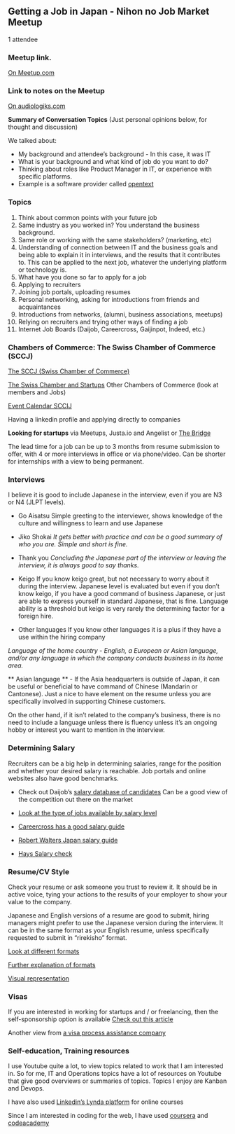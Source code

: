 ## Getting a Job in Japan - Nihon no Job Market Meetup
1 attendee

### Meetup link.
[On Meetup.com](https://www.meetup.com/Nihonno-Job-Market/events/mlscxnyxhbjb/) 

### Link to notes on the Meetup
[On audiologiks.com](https://audiologiks.zendesk.com/hc/ja/articles/360003415532-Meetup-Notes-5-6-2018-Nihon-no-Job-Market-Meetup)

**Summary of Conversation Topics**
(Just personal opinions below, for thought and discussion)

We talked about:
* My background and attendee’s background - In this case, it was IT
* What is your background and what kind of job do you want to do?
* Thinking about roles like Product Manager in IT, or experience with specific platforms. 
 *  Example is a software provider called [opentext](https://www.opentext.com/what-we-do/products/enterprise-content-management/content-management/opentext-content-suite-platform)

### Topics
1. Think about common points with your future job
2. Same industry as you worked in? You understand the business background.
3. Same role or working with the same stakeholders? (marketing, etc)
4. Understanding of connection between IT and the business goals and being able to explain it in interviews, and the results that it contributes to. This can be applied to the next job, whatever the underlying platform or technology is.
5. What have you done so far to apply for a job
6. Applying to recruiters
7. Joining job portals, uploading resumes
8. Personal networking, asking for introductions from friends and acquaintances
9. Introductions from networks, (alumni, business associations, meetups)
10. Relying on recruiters and trying other ways of finding a job
11. Internet Job Boards (Daijob, Careercross, Gaijinpot, Indeed, etc.)

### Chambers of Commerce: The Swiss Chamber of Commerce (SCCJ)

[The SCCJ  (Swiss Chamber of Commerce)](http://www.sccij.jp/news/overview/detail/article/2016/09/23/sccij-sponsors-renowned-scholarship-fund-for-interns/)

[The Swiss Chamber and Startups](http://www.sccij.jp/news/overview/detail/article/2017/12/18/connecting-swiss-startups-with-japan/) 
Other Chambers of Commerce (look at members and Jobs)

[Event Calendar SCCIJ](http://www.sccij.jp/events/event-calendar/) 

Having a linkedin profile and applying directly to companies

**Looking for startups**
via Meetups, Justa.io and Angelist or [The Bridge](http://thebridge.jp/en/) 

The lead time for a job can be up to 3 months from resume submission to offer, with 4 or more interviews in office or via phone/video. Can be shorter for internships with a view to being permanent.

### Interviews 
I believe it is good to include Japanese in the interview, even if you are N3 or N4 (JLPT levels).

* Go Aisatsu
Simple greeting to the interviewer, shows knowledge of the culture and willingness to learn and use Japanese
* Jiko Shokai
 *It gets better with practice and can be a good summary of who you are. Simple and short is fine.*

* Thank you
 *Concluding the Japanese part of the interview or leaving the interview, it is always good to say thanks.*

* Keigo
If you know keigo great, but not necessary to worry about it during the interview. Japanese level is evaluated but even if you don’t know keigo, if you have a good command of business Japanese, or just are able to express yourself in standard Japanese, that is fine. Language ability is a threshold but keigo is very rarely the determining factor for a foreign hire.

* Other languages
If you know other languages it is a plus if they have a use within the hiring company

 *Language of the home country - English, a European or Asian language, and/or any language in which the company conducts business in its home area.*

 ** Asian language ** - If the Asia headquarters is outside of Japan, it can be useful or beneficial to have command of Chinese (Mandarin or Cantonese). Just a nice to have element on the resume unless you are specifically involved in supporting Chinese customers. 

On the other hand, if it isn’t related to the company’s business, there is no need to include a language unless there is fluency unless it’s an ongoing hobby or interest you want to mention in the interview.

### Determining Salary
Recruiters can be a big help in determining salaries, range for the position and whether your desired salary is reachable. Job portals and online websites also have good benchmarks.

* Check out Daijob’s [salary database of candidates](https://www.daijob.com/en/ecompany/index.html) Can be a good view of the competition out there on the market 
* [Look at the type of jobs available by salary level](https://www.daijob.com/en/jobs/?pg=0)
* [Careercross has a good salary guide](https://www.careercross.com/en/salary-survey)

 * [Robert Walters Japan salary guide](https://www.robertwalters.co.jp/content/dam/robert-walters/country/japan/files/salary-survey/E-Book2017.pdf)
 * [Hays Salary check](https://www.hays.co.jp/en/salary-check/index.htm)

### Resume/CV Style
Check your resume or ask someone you trust to review it. It should be in active voice, tying your actions to the results of your employer to show your value to the company.

Japanese and English versions of a resume are good to submit, hiring managers might prefer to use the Japanese version during the interview. It can be in the same format as your English resume, unless specifically requested to submit in “rirekisho” format.

[Look at different formats](http://www.americasjobexchange.com/career-advice/types-of-resume-formats)

[Further explanation of formats](https://www.thebalancecareers.com/resume-formats-with-examples-and-formatting-tips-2063591)

[Visual representation](https://www.cpresumes.com/resume-samples/)

### Visas
If you are interested in working for startups and / or freelancing, then the self-sponsorship option is available
[Check out this article](https://www.japantimes.co.jp/community/2012/09/04/how-tos/self-sponsored-visas-a-passport-to-freedom-or-a-world-of-pain/#.Wu-QcdOFPY0)

Another view from [a visa process assistance company](https://www.juridique.jp/visa/sponsor.php) 

### Self-education, Training resources
I use Youtube quite a lot, to view topics related to work that I am interested in. So for me, IT and Operations topics have a lot of resources on Youtube that give good overviews or summaries of topics. Topics I enjoy are Kanban and Devops.

I have also used [Linkedin’s Lynda platform](https://www.lynda.com/) for online courses

Since I am interested in coding for the web, I have used [coursera](https://www.coursera.org/) and [codeacademy](https://www.codecademy.com/) 
